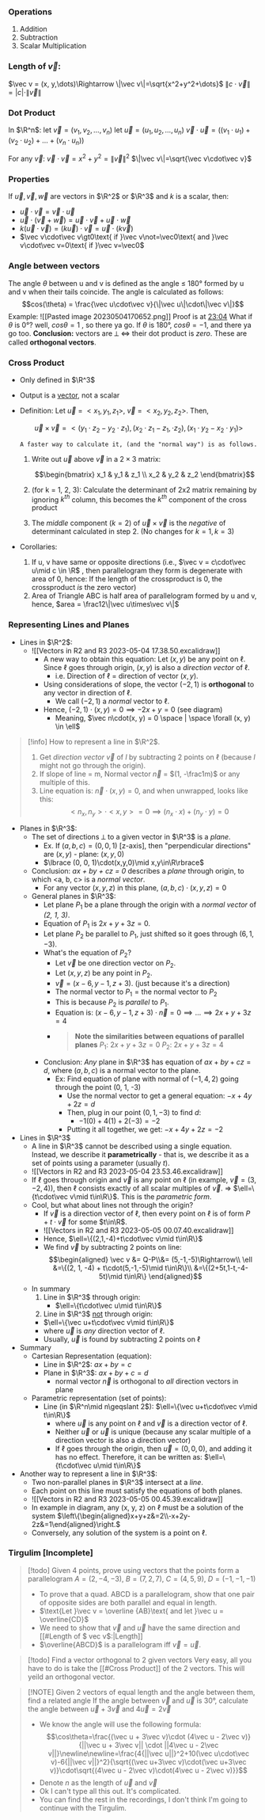 
### Operations
1. Addition
2. Subtraction
3. Scalar Multiplication
### Length of $\vec v$:
$\vec v = (x, y,\dots)\Rightarrow \|\vec v\|=\sqrt{x^2+y^2+\dots}$
$\|c\cdot\vec v\|=|c|\cdot\|\vec v\|$

### Dot Product
In $\R^n$:
	let $\vec v=(v_1,v_2,\dots,v_n)$
	let $\vec u=(u_1,u_2,\dots,u_n)$
	$\vec v\cdot\vec u = ((v_1\cdot u_1) + (v_2\cdot u_2)+\dots+(v_n\cdot u_n))$

For any $\vec v$:  $\vec v\cdot \vec v=x^2+y^2=\|\vec v\|^2$
$\|\vec v\|=\sqrt{\vec v\cdot\vec v}$

### Properties
If $\vec u, \vec v, \vec w$ are vectors in $\R^2$ or $\R^3$ and $k$ is a scalar, then:
- $\vec u\cdot\vec v=\vec v\cdot\vec u$
- $\vec u\cdot(\vec v+\vec w)=\vec u\cdot\vec v+\vec u\cdot\vec w$
- $k(\vec u\cdot\vec v)=(k\vec u)\cdot\vec v=\vec u\cdot(k\vec v)$
- $\vec v\cdot\vec v\gt0\text{ if }\vec v\not=\vec0\text{ and }\vec v\cdot\vec v=0\text{ if }\vec v=\vec0$

### Angle between vectors
The angle $\theta$ between u and v is defined as the angle ≤ 180° formed by u and v when their tails coincide.
The angle is calculated as follows: $$cos(\theta) = \frac{\vec u\cdot\vec v}{\|\vec u\|\cdot\|\vec v\|}$$
Example: ![[Pasted image 20230504170652.png]]
Proof is at [23:04](https://drive.google.com/drive/u/0/folders/1k8NTjOs7p11dktSpfPpFCD2F7PuHZDev)
What if $\theta$ is 0°? well, $cos\theta = 1$ , so there ya go. If $\theta$ is 180°, $cos\theta=-1$, and there ya go too.
**Conclusion:** vectors are ⟂ $\iff$ their dot product is *zero*. These are called **orthogonal vectors**.

### Cross Product
- Only defined in $\R^3$
- Output is a <u>vector</u>, not a scalar
- Definition:
	  Let $\vec u$ = $<x_1, y_1, z_1>$, $\vec v$ = $<x_2, y_2, z_2>$. Then,

	$$\vec u\times\vec v = <(y_1\cdot z_2 - y_2\cdot z_1), (x_2\cdot z_1 - z_1,\cdot z_2), (x_1\cdot y_2-x_2\cdot y_1)>$$

	  A faster way to calculate it, (and the "normal way") is as follows.
	1. Write out $\vec u$ above $\vec v$ in a $2\times3$ matrix:

		$$\begin{bmatrix} x_1 & y_1 & z_1 \\ x_2 & y_2 & z_2 \end{bmatrix}$$

	2. (for k = 1, 2, 3): Calculate the determinant of 2x2 matrix remaining by ignoring $k^{th}$ column, this becomes the $k^{th}$ component of the cross product
	3. The *middle* component $(k=2)$ of $\vec u \times \vec v$ is the *negative* of determinant calculated in step 2. (No changes for $k=1, k=3$)
- Corollaries:
	1. If u, v have same or opposite directions (i.e., $\vec v = c\cdot\vec u\mid c \in \R$ , then parallelogram they form is degenerate with area of 0, hence: If the length of the crossproduct is 0, the crossproduct *is* the zero vector)
	2. Area of Triangle ABC is half area of parallelogram formed by u and v, hence, $area = \frac12\|\vec u\times\vec v\|$

### Representing Lines and Planes
- Lines in $\R^2$:
	-  ![[Vectors in R2 and R3 2023-05-04 17.38.50.excalidraw]]
		- A new way to obtain this equation:
		  Let $(x, y)$ be any point on $\ell$. Since $\ell$ goes through origin, $(x, y)$ is also a *direction vector* of $\ell$.
			- i.e. Direction of $\ell$ = direction of vector $(x, y)$.
		- Using considerations of slope, the vector $(-2, 1)$ is **orthogonal** to any vector in direction of $\ell$.
			- We call $(-2, 1)$ a *normal* vector to $\ell$.
		- Hence, $(-2, 1)\cdot(x, y) = 0 \implies -2x+y=0$ (see diagram)
			- Meaning, $\vec n\cdot(x, y) = 0 \space | \space \forall (x, y) \in \ell$
> [!info] How to represent a line in $\R^2$.
> 1. Get *direction vector* $\vec v$ of *l* by subtracting 2 points on $\ell$ (because *l* might not go through the origin).
> 2. If slope of line = m, Normal vector $\vec n$ = $(1, -\frac1m)$ or any multiple of this.
> 3. Line equation is: $\vec n\cdot(x,y) = 0$, and when unwrapped, looks like this: $$<n_x,n_y>\cdot<x, y> = 0 \implies (n_x\cdot x) + (n_y\cdot y) = 0$$

- Planes in $\R^3$:
	- The set of directions ⟂ to a given vector in $\R^3$ is a *plane*.
		- Ex. If $(a, b, c) = (0, 0, 1)$ \[z-axis], then "perpendicular directions" are $(x, y)$ - plane: $(x, y, 0)$
		- $\lbrace (0, 0, 1)\cdot(x,y,0)\mid x,y\in\R\rbrace$
	- Conclusion: *ax + by + cz = 0* describes a *plane* through origin, to which \<a, b, c> is a *normal vector*.
		- For any vector $(x, y, z)$ in this plane, $(a,b,c)\cdot(x,y,z) = 0$
	- General planes in $\R^3$:
		- Let plane $P_1$ be a plane through the origin with a *normal vector* of *(2, 1, 3)*.
		- Equation of $P_1$ is $2x+y+3z = 0$.
		- Let plane $P_2$ be parallel to $P_1$, just shifted so it goes through $(6, 1, -3)$.
		- What's the equation of $P_2$?
			- Let $\vec v$ be one direction vector on $P_2$.
			- Let $(x, y, z)$ be any point in $P_2$.
			- $\vec v = (x-6, y-1, z+3)$. (just because it's a direction)
			- $\text{The normal vector to } P_1 = \text{the normal vector to }P_2$
			- This is because $P_2$ is *parallel* to $P_1$.
			- Equation is: $(x-6, y-1, z+3)\cdot\vec n = 0 \implies \dots \implies 2x+y+3z=4$
			- > **Note the similarities between equations of parallel planes**
			  > $P_1$: $2x+y+3z = 0$
			  > $P_2$: $2x+y+3z = 4$
		- Conclusion: *Any* plane in $\R^3$ has equation of $ax+by+cz=d$, where $(a, b, c)$ is a normal vector to the plane.
			- Ex: Find equation of plane with normal of $(-1, 4, 2)$ going through the point (0, 1, -3)
				- Use the normal vector to get a general equation: $-x+4y+2z=d$
				- Then, plug in our point $(0, 1, -3)$ to find *d*:
					- $-1(0)+4(1)+2(-3) = -2$
				- Putting it all together, we get: $-x+4y+2z=-2$
- Lines in $\R^3$
	- A line in $\R^3$ cannot be described using a single equation. Instead, we describe it **parametrically** - that is, we describe it as a set of points using a parameter (usually *t*).
	- ![[Vectors in R2 and R3 2023-05-04 23.53.46.excalidraw]]
	- If $\ell$ goes through origin and $\vec v$ is any point on $\ell$ (in example, $\vec v=(3,-2,4)$), then $\ell$ consists exactly of all scalar multiples of $\vec v$. $\Rightarrow$ $\ell=\{t\cdot\vec v\mid t\in\R\}$. This is the *parametric form*.
	- Cool, but what about lines not through the origin?
		- If $\vec v$ is a direction vector of $\ell$, then every point on $\ell$ is of form $P+t\cdot\vec v$ for some $t\in\R$.
		- ![[Vectors in R2 and R3 2023-05-05 00.07.40.excalidraw]]
		- Hence, $\ell=\{(2,1,-4)+t\cdot\vec v\mid t\in\R\}$
		- We find $\vec v$ by subtracting 2 points on line:$$\begin{aligned}
		\vec v &= Q-P\\&= (5,-1,-5)\Rightarrow\\
		\ell &=\{(2, 1, -4) + t\cdot(5,-1,-5)\mid t\in\R\}\\
		&=\{(2+5t,1-t,-4-5t)\mid t\in\R\}
		\end{aligned}$$
	- In summary
		1. Line in $\R^3$ through origin:
			- $\ell=\{t\cdot\vec u\mid t\in\R\}$
		2. Line in $\R^3$ <u>not</u> through origin:
		- $\ell=\{\vec u+t\cdot\vec v\mid t\in\R\}$
		- where $\vec u$ is *any* direction vector of $\ell$.
		- Usually, $\vec u$ is found by subtracting 2 points on $\ell$
- Summary
	- Cartesian Representation (equation):
		- Line in $\R^2$: $ax + by = c$
		- Plane in $\R^3$: $ax+by+c=d$
			- normal vector $\vec n$ is orthogonal to *all* direction vectors in plane
	- Parametric representation (set of points):
		- Line (in $\R^n\mid n\geqslant 2$): $\ell=\{\vec u+t\cdot\vec v\mid t\in\R\}$
			- where $\vec u$ is any point on $\ell$ and $\vec v$ is a direction vector of $\ell$.
			- Neither $\vec u\text{ or }\vec u$ is unique (because any scalar multiple of a direction vector is also a direction vector)
			- If $\ell$ goes through the origin, then $\vec u=(0, 0, 0)$, and adding it has no effect. Therefore, it can be written as: $\ell=\{t\cdot\vec u\mid t\in\R\}$
- Another way to represent a line in $\R^3$:
	- Two non-parallel planes in $\R^3$ intersect at a *line*.
	- Each point on this line must satisfy the equations of both planes.
	- ![[Vectors in R2 and R3 2023-05-05 00.45.39.excalidraw]]
	- In example in diagram, any (x, y, z) on $\ell$ must be a solution of the system $\left\{\begin{aligned}x+y+z&=2\\-x+2y-2z&=1\end{aligned}\right.$
	- Conversely, any solution of the system is a point on $\ell$.


### Tirgulim \[Incomplete]

> [!todo] Given 4 points, prove using vectors that the points form a parallelogram
> $A=(2,-4,-3)$, $B=(7,2,7)$, $C=(4,5,9)$, $D=(-1,-1,-1)$
> - To prove that a quad. ABCD is a parallelogram, show that one pair of opposite sides are both parallel and equal in length.
> - $\text{Let }\vec v = \overline {AB}\text{ and let }\vec u = \overline{CD}$
> - We need to show that $\vec v$ and $\vec u$ have the same direction and [[#Length of $ vec v$:|Length]]
> - $\overline{ABCD}$ is a parallelogram iff $\vec v = \vec u$.

> [!todo] Find a vector orthogonal to 2 given vectors
> Very easy, all you have to do is take the [[#Cross Product]] of the 2 vectors. This will yeild an orthogonal vector.

> [!NOTE] Given 2 vectors of equal length and the angle between them, find a related angle
> If the angle between $\vec v$ and $\vec u$ is 30°, calculate the angle between $\vec u + 3\vec v\text{ and }4\vec u = 2\vec v$
> - We know the angle will use the following formula: $$\cos\theta=\frac{(\vec u + 3\vec v)\cdot (4\vec u - 2\vec v)}{||\vec u + 3\vec v|| \cdot ||4\vec u - 2\vec v||}\newline\newline=\frac{4{||\vec u||}^2+10(\vec u\cdot\vec v)-6{||\vec v||}^2}{\sqrt{(\vec u+3\vec v)\cdot(\vec u+3\vec v)}\cdot\sqrt{(4\vec u - 2\vec v)\cdot(4\vec u - 2\vec v)}}$$
> - Denote $n$ as the length of $\vec u \text{ and }\vec v$
> - Ok I can't type all this out. It's complicated.
> - You can find the rest in the recordings, I don't think I'm going to continue with the Tirgulim.
